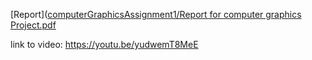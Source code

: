 [Report]([computerGraphicsAssignment1/Report for computer graphics Project.pdf](https://github.com/jamiemason/ComputerGraphicsAssignment/blob/main/computerGraphicsAssignment1/Report%20for%20computer%20graphics%20Project.pdf)


link to video: https://youtu.be/yudwemT8MeE

